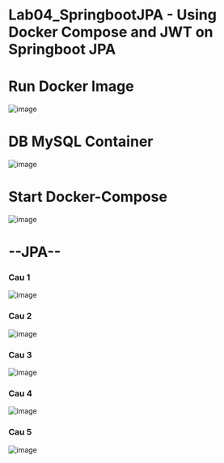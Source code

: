 # Lab04_SpringbootJPA - Using Docker Compose and JWT on Springboot JPA

<h1>Run Docker Image </h1>

![image](https://user-images.githubusercontent.com/58857535/193461795-182ceb3c-b3ca-44c3-9c7f-aa3722723bb0.png)


<h1>DB MySQL Container</h2>

![image](https://user-images.githubusercontent.com/58857535/193458948-22c00530-b13b-4a90-a862-e67abe235755.png)

<h1>Start Docker-Compose</h1>

![image](https://user-images.githubusercontent.com/58857535/193463828-4ed12892-6d9c-435e-ac4a-5325987fa5dc.png)


<h1>--JPA--</h1>

<h3>Cau 1</h3>

![image](https://user-images.githubusercontent.com/58857535/193209905-5c8fd9d9-dcdf-4aa6-bfc9-8a3110a105b6.png)

<h3>Cau 2</h3>

![image](https://user-images.githubusercontent.com/58857535/193210360-644c1089-5b3f-4bed-9147-9242b5e7699c.png)

<h3>Cau 3</h3>

![image](https://user-images.githubusercontent.com/58857535/193210470-7cc77a2e-bd2f-43a1-817b-7a8f2b38983d.png)

<h3>Cau 4</h3>

![image](https://user-images.githubusercontent.com/58857535/193210641-17b0b80f-fb75-43ee-aa77-612cb88ead7f.png)

<h3>Cau 5</h3>

![image](https://user-images.githubusercontent.com/58857535/193210849-f46e7e20-af10-4b03-b274-3f8b3b7b1e03.png)

